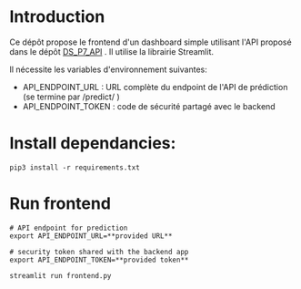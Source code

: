 # Introduction

Ce dépôt propose le frontend d'un dashboard simple utilisant l'API proposé dans le dépôt [DS_P7_API](../DS_P7_API) . Il utilise la librairie Streamlit.

Il nécessite les variables d'environnement suivantes:
- API_ENDPOINT_URL : URL complète du endpoint de l'API de prédiction (se termine par /predict/ )
- API_ENDPOINT_TOKEN : code de sécurité partagé avec le backend

# Install dependancies:
```
pip3 install -r requirements.txt
```


# Run frontend
```
# API endpoint for prediction
export API_ENDPOINT_URL=**provided URL**

# security token shared with the backend app
export API_ENDPOINT_TOKEN=**provided token**

streamlit run frontend.py
```
